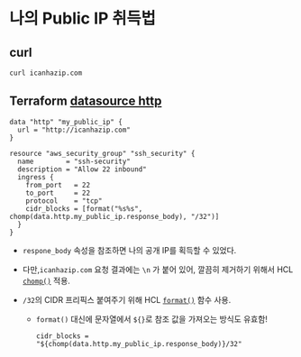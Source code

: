# 나의 Public IP 취득법

## curl

```bash
curl icanhazip.com
```

## Terraform [datasource http](https://registry.terraform.io/providers/hashicorp/http/latest/docs/data-sources/http)

```hcl
data "http" "my_public_ip" {
  url = "http://icanhazip.com"
}

resource "aws_security_group" "ssh_security" {
  name        = "ssh-security"
  description = "Allow 22 inbound"
  ingress {
    from_port   = 22
    to_port     = 22
    protocol    = "tcp"
    cidr_blocks = [format("%s%s", chomp(data.http.my_public_ip.response_body), "/32")]
  }
}
```

- `respone_body` 속성을 참조하면 나의 공개 IP를 획득할 수 있었다.

- 다만,`icanhazip.com` 요청 결과에는 `\n` 가 붙어 있어, 깔끔히 제거하기 위해서 HCL [`chomp()`](https://developer.hashicorp.com/terraform/language/functions/chomp) 적용.

- `/32`의 CIDR 프리픽스 붙여주기 위해 HCL [`format()`](https://developer.hashicorp.com/terraform/language/functions/format) 함수 사용.

  - `format()` 대신에 문자열에서  `${}`로 참조 값을 가져오는 방식도 유효함!

    ```hcl
    cidr_blocks = "${chomp(data.http.my_public_ip.response_body)}/32"
    ```

     